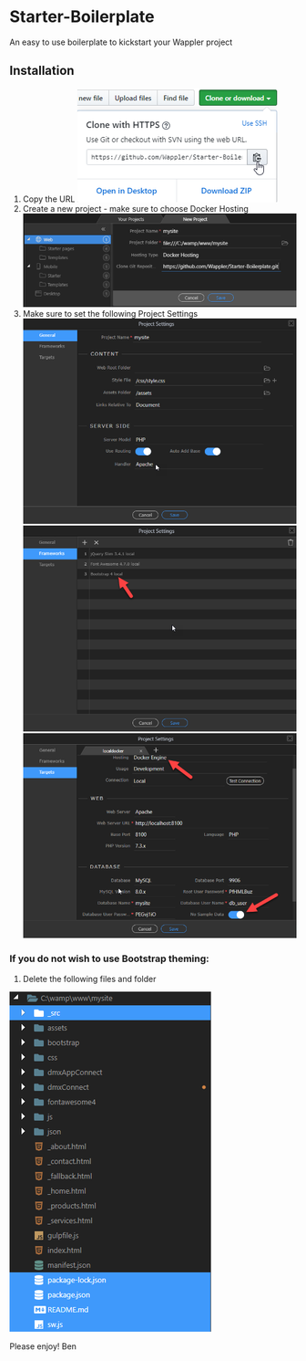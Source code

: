 # Starter-Boilerplate
An easy to use boilerplate to kickstart your Wappler project

## Installation
1. Copy the URL <img src="_src/readme-img/copy-url.png">
1. Create a new project - make sure to choose Docker Hosting <img src="_src/readme-img/new-project.png">
1. Make sure to set the following Project Settings <img src="_src/readme-img/settings-general.png"> <img src="_src/readme-img/settings-frameworks.png"> <img src="_src/readme-img/settings-targets.png">

### If you do not wish to use Bootstrap theming:
1. Delete the following files and folder
<img src="_src/readme-img/delete-files.png">

Please enjoy!
Ben
